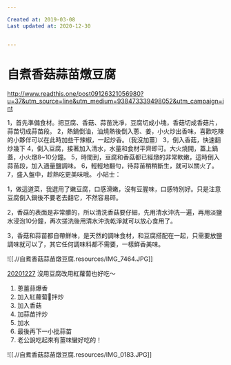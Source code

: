 ```yaml
---

Created at: 2019-03-08
Last updated at: 2020-12-30


---
```


# 自煮香菇蒜苗燉豆腐


<http://www.readthis.one/post09126321056980?u=37&utm_source=line&utm_medium=938473339498052&utm_campaign=int>

1，首先準備食材。把豆腐、香菇、蒜苗洗凈，豆腐切成小塊，香菇切成香菇片，蒜苗切成蒜苗段。
2，熱鍋倒油，油燒熱後倒入蔥、姜，小火炒出香味，喜歡吃辣的小夥伴可以在此時加些干辣椒，一起炒香。（我沒加薑）
3，倒入香菇，快速翻炒幾下
4，倒入豆腐，接著加入清水，水量和食材平齊即可。大火燒開，蓋上鍋蓋，小火燉8~10分鐘。
5，時間到，豆腐和香菇都已經燉的非常軟嫩，這時倒入蒜苗段，加入適量鹽調味。
6，輕輕地翻勻，待蒜苗稍稍斷生，就可以關火了。
7，盛入盤中，趁熱吃更美味哦。
小貼士：

1，做這道菜，我選用了嫩豆腐，口感滑嫩，沒有豆腥味，口感特別好。只是注意豆腐倒入鍋後不要老去翻它，不然容易碎。

2，香菇的表面是非常髒的，所以清洗香菇要仔細，先用清水沖洗一遍，再用淡鹽水浸泡10分鐘，再次搓洗後用清水沖洗乾淨就可以放心食用了。

3，香菇和蒜苗都自帶鮮味，是天然的調味食材，和豆腐搭配在一起，只需要放鹽調味就可以了，其它任何調味料都不需要，一樣鮮香美味。

![[.//自煮香菇蒜苗燉豆腐.resources/IMG_7464.JPG]]

[20201227](tel:+88620201227)
沒用豆腐改用紅蘿蔔也好吃～

1. 蔥薑蒜爆香
2. 加入紅蘿蔔🥕拌炒
3. 加入香菇
4. 加蒜苗拌炒
5. 加水
6. 最後再下一小批蒜苗
7. 老公說吃起來有薑味蠻好吃的！

![[.//自煮香菇蒜苗燉豆腐.resources/IMG_0183.JPG]]

